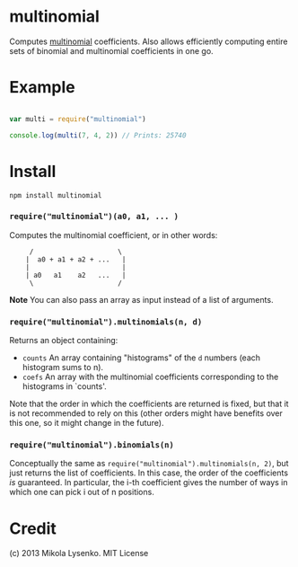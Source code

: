 multinomial
===========
Computes [multinomial](http://en.wikipedia.org/wiki/Multinomial_theorem) coefficients. Also allows efficiently computing entire sets of binomial and multinomial coefficients in one go.

Example
=======

```javascript

var multi = require("multinomial")

console.log(multi(7, 4, 2)) // Prints: 25740
```

Install
=======

    npm install multinomial
    
### `require("multinomial")(a0, a1, ... )`
Computes the multinomial coefficient, or in other words:

```
     /                     \
    |  a0 + a1 + a2 + ...   |
    |                       |
    | a0   a1    a2   ...   |
     \                     /
```

**Note** You can also pass an array as input instead of a list of arguments.

### `require("multinomial").multinomials(n, d)`

Returns an object containing:

* `counts` An array containing "histograms" of the `d` numbers (each histogram sums to n).
* `coefs` An array with the multinomial coefficients corresponding to the histograms in `counts'.

Note that the order in which the coefficients are returned is fixed, but that it is not recommended to rely on this (other orders might have benefits over this one, so it might change in the future).

### `require("multinomial").binomials(n)`

Conceptually the same as `require("multinomial").multinomials(n, 2)`, but just returns the list of coefficients. In this case, the order of the coefficients *is* guaranteed. In particular, the i-th coefficient gives the number of ways in which one can pick i out of n positions.

# Credit
(c) 2013 Mikola Lysenko. MIT License

